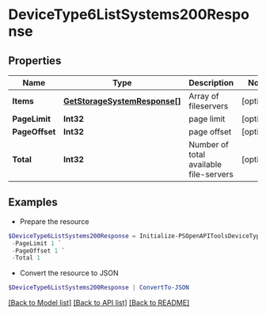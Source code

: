# DeviceType6ListSystems200Response
## Properties

Name | Type | Description | Notes
------------ | ------------- | ------------- | -------------
**Items** | [**GetStorageSystemResponse[]**](GetStorageSystemResponse.md) | Array of fileservers | [optional] 
**PageLimit** | **Int32** | page limit | [optional] 
**PageOffset** | **Int32** | page offset | [optional] 
**Total** | **Int32** | Number of total available file-servers | [optional] 

## Examples

- Prepare the resource
```powershell
$DeviceType6ListSystems200Response = Initialize-PSOpenAPIToolsDeviceType6ListSystems200Response  -Items null `
 -PageLimit 1 `
 -PageOffset 1 `
 -Total 1
```

- Convert the resource to JSON
```powershell
$DeviceType6ListSystems200Response | ConvertTo-JSON
```

[[Back to Model list]](../README.md#documentation-for-models) [[Back to API list]](../README.md#documentation-for-api-endpoints) [[Back to README]](../README.md)

